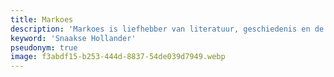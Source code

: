 ```yaml
---
title: Markoes
description: 'Markoes is liefhebber van literatuur, geschiedenis en de Europese cultuur.'
keyword: 'Snaakse Hollander'
pseudonym: true
image: f3abdf15-b253-444d-8837-54de039d7949.webp
---
```

